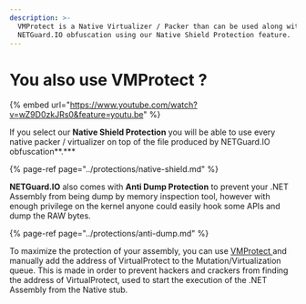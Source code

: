 ```yaml
---
description: >-
  VMProtect is a Native Virtualizer / Packer than can be used along with
  NETGuard.IO obfuscation using our Native Shield Protection feature.
---
```


# You also use VMProtect ?

{% embed url="https://www.youtube.com/watch?v=wZ9D0zkJRs0&feature=youtu.be" %}



If you select our **Native Shield Protection** you will be able to use every native packer / virtualizer on top of the file produced by NETGuard.IO obfuscation**.\***

{% page-ref page="../protections/native-shield.md" %}

**NETGuard.IO** also comes with **Anti Dump Protection** to prevent your .NET Assembly from being dump by memory inspection tool, however with enough privilege on the kernel anyone could easily hook some APIs and dump the RAW bytes. 

{% page-ref page="../protections/anti-dump.md" %}

To maximize the protection of your assembly, you can use [VMProtect ](https://vmpsoft.com/)and manually add the address of VirtualProtect to the Mutation/Virtualization queue. This is made in order to prevent hackers and crackers from finding the address of VirtualProtect, used to start the execution of the .NET Assembly from the Native stub.



